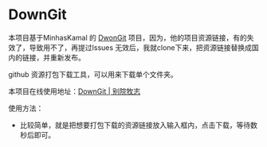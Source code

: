 # DownGit

本项目基于MinhasKamal 的 [DwonGit](https://github.com/MinhasKamal/DownGit) 项目，因为，他的项目资源链接，有的失效了，导致用不了，再提过Issues 无效后，我就clone下来，把资源链接替换成国内的链接，并重新发布。

github 资源打包下载工具，可以用来下载单个文件夹。

本项目在线使用地址：[DownGit | 别院牧志](http://downgit.masantu.com)

使用方法：
- 比较简单，就是把想要打包下载的资源链接放入输入框内，点击下载，等待数秒后即可。
